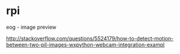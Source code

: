 # rpi

eog - image preview

http://stackoverflow.com/questions/5524179/how-to-detect-motion-between-two-pil-images-wxpython-webcam-integration-exampl